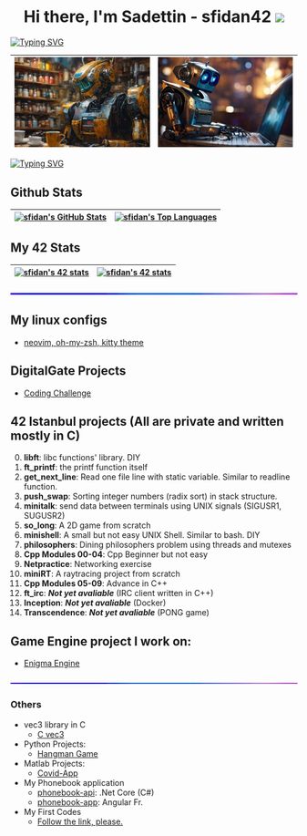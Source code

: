 <h1 align="center"><b>Hi there, I'm Sadettin - sfidan42 </b><img src="https://media.giphy.com/media/hvRJCLFzcasrR4ia7z/giphy.gif" width="35"></h1>

[![Typing SVG](https://readme-typing-svg.herokuapp.com?font=Fira+Code&size=19&duration=1000&pause=600&color=FF0000&background=000000&vCenter=true&multiline=true&width=800&height=200&lines=-%3E+1+-+Selft+Taught+Game+Developer+%F0%9F%8E%AE;-%3E+2+-+Computer+Sciencer+%F0%9F%96%A5;-%3E+3+-+Electronics+and+Communication+Engineer+%F0%9F%94%8C%E2%9A%A1;-%3E+4+-+Computer+Engineer+%F0%9F%92%BB%F0%9F%96%B1;-%3E+5+-+Active+Learner+%26+Researcher+%F0%9F%8C%8F;-%3E+6+-+Beginner+Violinist+%F0%9F%8E%BB;-%3E+7+-+German-Turkish-English+Speaker+%F0%9F%97%A3)](https://git.io/typing-svg)

| ![robot_left](img/robot_right.jpeg) | ![robot_right](img/robot_left.jpeg) |
|---|---|

[![Typing SVG](https://readme-typing-svg.herokuapp.com?font=Fira+Code&size=17&duration=4000&pause=1000&color=00FCFF&background=000000&vCenter=true&multiline=true&width=800&height=120&lines=-%3E+-%3E+%F0%9F%8C%B1+I%E2%80%99m+currently+learning+literally+everything+%F0%9F%A4%A3;-%3E+-%3E+%F0%9F%91%AF+I%E2%80%99m+looking+to+collaborate+with+other+game+developers+from+scratch;-%3E+-%3E+%F0%9F%A5%85+2023+goals%3A+read+42+number+of+reading+books.;-%3E+-%3E+%F0%9F%A5%85+2025+goals%3A+be+a+polyglot)](https://git.io/typing-svg)

## Github Stats
| [![sfidan's GitHub Stats](https://github-readme-stats.vercel.app/api?username=sfidan42&include_all_commits=true&count_private=true&show_icons=true&line_height=20&title_color=7A7ADB&icon_color=2234AE&text_color=D3D3D3&bg_color=0,000000,130F40)](https://github.com/sfidan42/) | [![sfidan's Top Languages](https://github-readme-stats.vercel.app/api/top-langs?username=sfidan42&show_icons=true&locale=en&layout=compact&line_height=20&title_color=7A7ADB&icon_color=2234AE&text_color=D3D3D3&bg_color=0,000000,130F40)](https://github.com/sfidan42/) |
|---|---|

 ## My 42 Stats
| [![sfidan's 42 stats](https://badge42.vercel.app/api/v2/cle5jxxco00060fl91joiooip/stats?cursusId=9&coalitionId=piscine)](https://github.com/JaeSeoKim/badge42) | [![sfidan's 42 stats](https://badge42.vercel.app/api/v2/cle5jxxco00060fl91joiooip/stats?cursusId=21&coalitionId=365)](https://github.com/JaeSeoKim/badge42) |
|---|---|
  
<img src="https://github.com/AnderMendoza/AnderMendoza/raw/main/assets/line-neon.gif" width="100%" height="3px">

## My linux configs
- [neovim, oh-my-zsh, kitty theme](https://github.com/sfidan42/linux_configs)

## DigitalGate Projects
- [Coding Challenge](https://github.com/sfidan42/Holy_DigitalGate_Project)

## 42 Istanbul projects (All are private and written mostly in C)
0) **libft**: libc functions' library. DIY
1) **ft_printf**: the printf function itself
2) **get_next_line**: Read one file line with static variable. Similar to readline function.
3) **push_swap**: Sorting integer numbers (radix sort) in stack structure.
4) **minitalk**: send data between terminals using UNIX signals (SIGUSR1, SUGUSR2)
5) **so_long**: A 2D game from scratch
6) **minishell**: A small but not easy UNIX Shell. Similar to bash. DIY
7) **philosophers**: Dining philosophers problem using threads and mutexes
8) **Cpp Modules 00-04**: Cpp Beginner but not easy
9) **Netpractice**: Networking exercise
10) **miniRT**: A raytracing project from scratch
11) **Cpp Modules 05-09**: Advance in C++
12) **ft_irc**: ***Not yet avaliable*** (IRC client written in C++)
13) **Inception**: ***Not yet avaliable*** (Docker)
14) **Transcendence**: ***Not yet avaliable*** (PONG game)

## Game Engine project I work on:
- [Enigma Engine](https://github.com/sfidan42/Engine42)

<img src="https://github.com/AnderMendoza/AnderMendoza/raw/main/assets/line-neon.gif" width="100%" height="2px">

### Others
- vec3 library in C
    - [C vec3](https://github.com/sfidan42/vec3-library-diy)
- Python Projects:
    - [Hangman Game](https://github.com/sfidan42/Hangman-Game)
- Matlab Projects:
    - [Covid-App](https://github.com/sfidan42/Covid-19-Visualizer)
- My Phonebook application
    - [phonebook-api](https://github.com/sfidan42/Phonebook-API): .Net Core (C#)
    - [phonebook-app](https://github.com/sfidan42/Phonebook-APP): Angular Fr.
- My First Codes
     - [Follow the link, please.]([https://github.com/sfidan42/codes](https://github.com/sfidan42/My-First-Codes))

